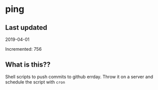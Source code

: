 # ping

## Last updated
2019-04-01

Incremented: 756

## What is this??
Shell scripts to push commits to github errday. Throw it on a server and schedule the script with `cron`
